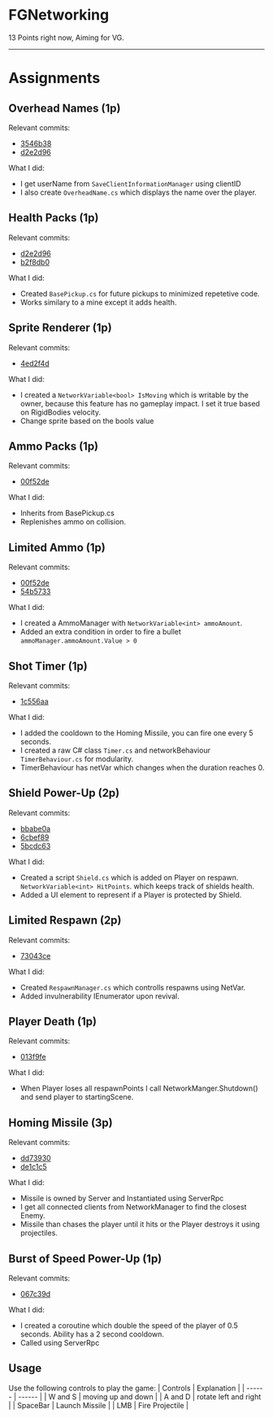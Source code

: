 
# FGNetworking
13 Points right now, Aiming for VG.

-------------------------------
# Assignments
## Overhead Names (1p)

Relevant commits: 
- [3546b38](https://github.com/JerrysIRL/FGNetworking/commit/3546b3892db9110003db4f6e483741501e3c5628)
- [d2e2d96](https://github.com/JerrysIRL/FGNetworking/commit/d2e2d96ef5f34e1da49ee74ba3393693de92fae5)

What I did:
- I get userName from `SaveClientInformationManager` using clientID
- I also create `OverheadName.cs` which displays the name over the player.

## Health Packs (1p)

Relevant commits: 

- [d2e2d96](https://github.com/JerrysIRL/FGNetworking/commit/d2e2d96ef5f34e1da49ee74ba3393693de92fae5)
- [b2f8db0](https://github.com/JerrysIRL/FGNetworking/commit/b2f8db0065576356a09d4f53ebcd1655713000ab)

What I did:
- Created `BasePickup.cs` for future pickups to minimized repetetive code.
- Works similary to a mine except it adds health.

## Sprite Renderer (1p)

Relevant commits: 

- [4ed2f4d](https://github.com/JerrysIRL/FGNetworking/commit/4ed2f4dd29057d910be52221b970859a9e184dae)

What I did:
- I created a `NetworkVariable<bool> IsMoving` which is writable by the owner, because this feature has no gameplay impact. I set it true based on RigidBodies velocity.
- Change sprite based on the bools value

## Ammo Packs (1p)

Relevant commits: 

- [00f52de](https://github.com/JerrysIRL/FGNetworking/commit/00f52de0d91c985bc60506ec9eacca0b4df0afab)

What I did:
- Inherits from BasePickup.cs
- Replenishes ammo on collision.

## Limited Ammo (1p)

Relevant commits: 

- [00f52de](https://github.com/JerrysIRL/FGNetworking/commit/00f52de0d91c985bc60506ec9eacca0b4df0afab)
- [54b5733](https://github.com/JerrysIRL/FGNetworking/commit/54b573398880ea372b9c2d30aad655edcd8e8f39#diff-69bcbbf001a381f979af0cb1522b6665470a52ca87545fb778f77bc992858a8e)

What I did:
- I created a AmmoManager with `NetworkVariable<int> ammoAmount`. 
- Added an extra condition in order to fire a bullet `ammoManager.ammoAmount.Value > 0`

## Shot Timer (1p)

Relevant commits: 
- [1c556aa](https://github.com/JerrysIRL/FGNetworking/commit/1c556aa5635dc88eae5ec0216b36bcf2ffd64a09)

What I did:
- I added the cooldown to the Homing Missile, you can fire one every 5 seconds.
- I created a raw C# class `Timer.cs` and networkBehaviour `TimerBehaviour.cs` for modularity.
- TimerBehaviour has netVar<bool> which changes when the duration reaches 0.

## Shield Power-Up (2p)

Relevant commits: 

- [bbabe0a](https://github.com/JerrysIRL/FGNetworking/commit/bbabe0a6ba262b4fdcaec33cc9288e00949de5fe) 
- [6cbef89](https://github.com/JerrysIRL/FGNetworking/commit/6cbef89d8091222a135afeb9758ffd82fcf3b720)
- [5bcdc63](https://github.com/JerrysIRL/FGNetworking/commit/5bcdc63b2d47b02e082b6292e2c71f05fcd3262a) 

What I did:
-  Created a script `Shield.cs` which is added on Player on respawn. `NetworkVariable<int> HitPoints`. which keeps track of shields health.
-  Added a UI element to represent if a Player is protected by Shield.

## Limited Respawn (2p)

Relevant commits: 

- [73043ce](https://github.com/JerrysIRL/FGNetworking/commit/73043cea019ef15bec66535482b9ab6862fdf91e#diff-c6f6a0e090cc0b65e2a6249e4b75ff575e123868b9b7d73a0d3367bd3297ca83)

What I did:
- Created `RespawnManager.cs` which controlls respawns using NetVar.
- Added invulnerability IEnumerator upon revival.
  
## Player Death (1p)

Relevant commits: 

- [013f9fe](https://github.com/JerrysIRL/FGNetworking/commit/013f9febef655deba17fcfb598a3035ee4cc21c1)

What I did:
- When Player loses all respawnPoints I call NetworkManger.Shutdown() and send player to startingScene.

## Homing Missile (3p)

Relevant commits: 

- [dd73930](https://github.com/JerrysIRL/FGNetworking/commit/dd739301a36cb0eacb56cec839cf92cb93228d86)
- [de1c1c5](https://github.com/JerrysIRL/FGNetworking/commit/de1c1c5c747b56f2c2482a9f351c5dd6eee0333b)

What I did:
- Missile is owned by Server and Instantiated using ServerRpc
- I get all connected clients from NetworkManager to find the closest Enemy.
- Missile than chases the player until it hits or the Player destroys it using projectiles.

## Burst of Speed Power-Up (1p)

Relevant commits: 

- [067c39d](https://github.com/JerrysIRL/FGNetworking/commit/067c39de7eb3822b92f95934959f7b14da6a64ef#diff-8a33bf7d07e4ebf5ca72056c234569e18cdd0db9fd8466228009e190813f0d97)

What I did:
- I created a coroutine which double the speed of the player of 0.5 seconds. Ability has a 2 second cooldown.
- Called using ServerRpc

## Usage
Use the following controls to play the game:
| Controls | Explanation |
| ------ | ------ |
| W and S |  moving up and down | 
| A and D |  rotate left and right | 
| SpaceBar |  Launch Missile | 
| LMB |  Fire Projectile | 
